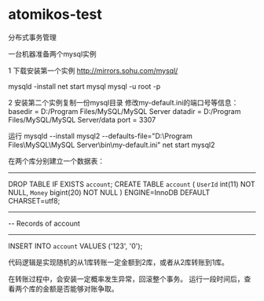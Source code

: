 # atomikos-test
分布式事务管理

一台机器准备两个mysql实例

1 下载安装第一个实例
http://mirrors.sohu.com/mysql/

mysqld -install
net start mysql
mysql -u root -p

2
安装第二个实例复制一份mysql目录
修改my-default.ini的端口号等信息：
basedir = D:/Program Files/MySQL/MySQL Server
datadir = D:/Program Files/MySQL/MySQL Server/data
port = 3307

运行
mysqld --install mysql2 --defaults-file="D:\Program Files\MySQL\MySQL Server\bin\my-default.ini"
net start mysql2

在两个库分别建立一个数据表：
-- ----------------------------
DROP TABLE IF EXISTS `account`;
CREATE TABLE `account` (
  `UserId` int(11) NOT NULL,
  `Money` bigint(20) NOT NULL
) ENGINE=InnoDB DEFAULT CHARSET=utf8;

-- ----------------------------
-- Records of account
-- ----------------------------
INSERT INTO `account` VALUES ('123', '0');

代码逻辑是实现随机的从1库转账一定金额到2库，或者从2库转账到1库。

在转账过程中，会安装一定概率发生异常，回滚整个事务。
运行一段时间后，查看两个库的金额是否能够对账争取。

